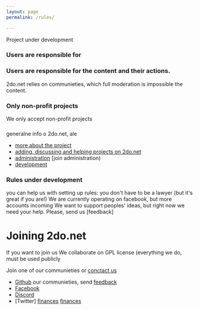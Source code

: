 ```yaml
---
layout: page
permalink: /rules/

---
```

Project under development

### Users are responsible for 

### Users are responsible for the content and their actions.
2do.net relies on communieties, which full moderation is impossible
the content.

### Only non-profit projects  
We only accept non-profit projects

### 
generalne info o 2do.net, ale 
* [more about the project](2donetprojectpage)
* [adding, discussing and helping projects on 2do.net ](rules)
* [administration]( asd) [join administration)
* [development](develpotment)


### Rules under development
you can help us with setting up rules: you don't have to be a lawyer (but it's great if you are!)
We are currently operating on facebook, but more accounts incoming 
We want to support peoples' ideas, but right now we need your help. Please, send us [feedback]

# Joining 2do.net
If you want to join us 
We collaborate on GPL license (everything we do, must be used publicly 

Join one of our communieties or [conctact us]()
* [Github](asd) our communieties, send [feedback](asd)
* [Facebook]()
* [Discord]()
* [Twitter]
[finances](/about/adding/)
[finances](/about/administration/)


